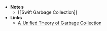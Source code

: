 - **Notes**
	- [[Swift Garbage Collection]]
- **Links**
	- [A Unified Theory of Garbage Collection](https://courses.cs.washington.edu/courses/cse590p/05au/p50-bacon.pdf)